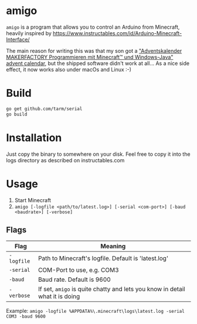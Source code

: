 # amigo

`amigo` is a program that allows you to control an Arduino from 
Minecraft, heavily inspired by https://www.instructables.com/id/Arduino-Minecraft-Interface/

The main reason for writing this was that my son got a ["Adventskalender MAKERFACTORY Programmieren mit Minecraft™ und Windows-Java" advent calendar](https://www.conrad.ch/de/adventskalender-makerfactory-programmieren-mit-minecraft-und-windows-java-1662789.html),
but the shipped software didn't work at all... As a nice side effect, it now works also under macOs and Linux :-)

# Build
```bash
go get github.com/tarm/serial
go build
```

# Installation
Just copy the binary to somewhere on your disk. Feel free to copy it into the 
logs directory as described on instructables.com

# Usage
1. Start Minecraft
2. `amigo [-logfile <path/to/latest.log>] [-serial <com-port>] [-baud <baudrate>] [-verbose]`

## Flags

| Flag         | Meaning                                                                      |
|--------------|------------------------------------------------------------------------------|
| `-logfile`   | Path to Minecraft's logfile. Default is 'latest.log'                         |
| `-serial`    | COM-Port to use, e.g. COM3                                                   |
| `-baud`      | Baud rate. Default is 9600                                                   |
| `-verbose`   | If set, `amigo` is quite chatty and lets you know in detail what it is doing |

Example: `amigo -logfile %APPDATA%\.minecraft\logs\latest.log -serial COM3 -baud 9600`
